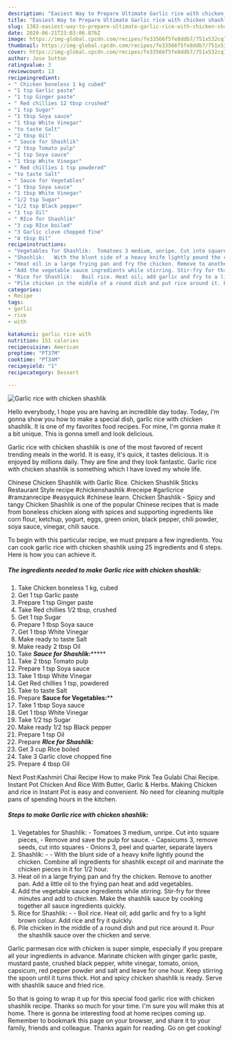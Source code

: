 ```yaml
---
description: "Easiest Way to Prepare Ultimate Garlic rice with chicken shashlik"
title: "Easiest Way to Prepare Ultimate Garlic rice with chicken shashlik"
slug: 1382-easiest-way-to-prepare-ultimate-garlic-rice-with-chicken-shashlik
date: 2020-06-21T23:03:06.876Z
image: https://img-global.cpcdn.com/recipes/fe33566f5fe8ddb7/751x532cq70/garlic-rice-with-chicken-shashlik-recipe-main-photo.jpg
thumbnail: https://img-global.cpcdn.com/recipes/fe33566f5fe8ddb7/751x532cq70/garlic-rice-with-chicken-shashlik-recipe-main-photo.jpg
cover: https://img-global.cpcdn.com/recipes/fe33566f5fe8ddb7/751x532cq70/garlic-rice-with-chicken-shashlik-recipe-main-photo.jpg
author: Jose Sutton
ratingvalue: 3
reviewcount: 13
recipeingredient:
- " Chicken boneless 1 kg cubed"
- "1 tsp Garlic paste"
- "1 tsp Ginger paste"
- " Red chillies 12 tbsp crushed"
- "1 tsp Sugar"
- "1 tbsp Soya sauce"
- "1 tbsp White Vinegar"
- "to taste Salt"
- "2 tbsp Oil"
- " Sauce for Shashlik"
- "2 tbsp Tomato pulp"
- "1 tsp Soya sauce"
- "1 tbsp White Vinegar"
- " Red chillies 1 tsp powdered"
- "to taste Salt"
- " Sauce for Vegetables"
- "1 tbsp Soya sauce"
- "1 tbsp White Vinegar"
- "1/2 tsp Sugar"
- "1/2 tsp Black pepper"
- "1 tsp Oil"
- " RIce for Shashlik"
- "3 cup RIce boiled"
- "3 Garlic clove chopped fine"
- "4 tbsp Oil"
recipeinstructions:
- "Vegetables for Shashlik:  Tomatoes 3 medium, unripe. Cut into square pieces,  Remove and save the pulp for sauce.  Capsicums 3, remove seeds, cut into squares  Onions 3, peel and quarter, separate layers"
- "Shashlik:   With the blunt side of a heavy knife lightly pound the chicken. Combine all ingredients for shashlik except oil and marinate the chicken pieces in it for 1/2 hour."
- "Heat oil in a large frying pan and fry the chicken. Remove to another pan. Add a little oil to the frying pan heat and add vegetables."
- "Add the vegetable sauce ingredients while stirring. Stir-fry for three minutes and add to chicken. Make the shashlik sauce by cooking together all sauce ingredients quickly."
- "Rice for Shashlik:   Boil rice. Heat oil; add garlic and fry to a light brown colour. Add rice and fry it quickly."
- "Pile chicken in the middle of a round dish and put rice around it. Pour the shashlik sauce over the chicken and serve."
categories:
- Recipe
tags:
- garlic
- rice
- with

katakunci: garlic rice with 
nutrition: 151 calories
recipecuisine: American
preptime: "PT37M"
cooktime: "PT34M"
recipeyield: "1"
recipecategory: Dessert

---
```



![Garlic rice with chicken shashlik](https://img-global.cpcdn.com/recipes/fe33566f5fe8ddb7/751x532cq70/garlic-rice-with-chicken-shashlik-recipe-main-photo.jpg)

Hello everybody, I hope you are having an incredible day today. Today, I'm gonna show you how to make a special dish, garlic rice with chicken shashlik. It is one of my favorites food recipes. For mine, I'm gonna make it a bit unique. This is gonna smell and look delicious.

Garlic rice with chicken shashlik is one of the most favored of recent trending meals in the world. It is easy, it's quick, it tastes delicious. It is enjoyed by millions daily. They are fine and they look fantastic. Garlic rice with chicken shashlik is something which I have loved my whole life.

Chinese Chicken Shashlik with Garlic Rice. Chicken Shashlik Sticks Restaurant Style recipe #chickenshashlik #receipe #garlicrice #ramzanrecipe #easyquick #chinese learn. Chicken Shashlik - Spicy and tangy Chicken Shashlik is one of the popular Chinese recipes that is made from boneless chicken along with spices and supporting ingredients like corn flour, ketchup, yogurt, eggs, green onion, black pepper, chili powder, soya sauce, vinegar, chili sauce.


To begin with this particular recipe, we must prepare a few ingredients. You can cook garlic rice with chicken shashlik using 25 ingredients and 6 steps. Here is how you can achieve it.

<!--inarticleads1-->

##### The ingredients needed to make Garlic rice with chicken shashlik:

1. Take  Chicken boneless 1 kg, cubed
1. Get 1 tsp Garlic paste
1. Prepare 1 tsp Ginger paste
1. Take  Red chillies 1/2 tbsp, crushed
1. Get 1 tsp Sugar
1. Prepare 1 tbsp Soya sauce
1. Get 1 tbsp White Vinegar
1. Make ready to taste Salt
1. Make ready 2 tbsp Oil
1. Take  *******Sauce for Shashlik:************
1. Take 2 tbsp Tomato pulp
1. Prepare 1 tsp Soya sauce
1. Take 1 tbsp White Vinegar
1. Get  Red chillies 1 tsp, powdered
1. Take to taste Salt
1. Prepare  ****Sauce for Vegetables:******
1. Take 1 tbsp Soya sauce
1. Get 1 tbsp White Vinegar
1. Take 1/2 tsp Sugar
1. Make ready 1/2 tsp Black pepper
1. Prepare 1 tsp Oil
1. Prepare  *******RIce for Shashlik:*******
1. Get 3 cup RIce boiled
1. Take 3 Garlic clove chopped fine
1. Prepare 4 tbsp Oil


Next Post:Kashmiri Chai Recipe How to make Pink Tea Gulabi Chai Recipe. Instant Pot Chicken And Rice With Butter, Garlic &amp; Herbs. Making Chicken and rice in Instant Pot is easy and convenient. No need for cleaning multiple pans of spending hours in the kitchen. 

<!--inarticleads2-->

##### Steps to make Garlic rice with chicken shashlik:

1. Vegetables for Shashlik:  - Tomatoes 3 medium, unripe. Cut into square pieces,  - Remove and save the pulp for sauce.  - Capsicums 3, remove seeds, cut into squares  - Onions 3, peel and quarter, separate layers
1. Shashlik:  -  - With the blunt side of a heavy knife lightly pound the chicken. Combine all ingredients for shashlik except oil and marinate the chicken pieces in it for 1/2 hour.
1. Heat oil in a large frying pan and fry the chicken. Remove to another pan. Add a little oil to the frying pan heat and add vegetables.
1. Add the vegetable sauce ingredients while stirring. Stir-fry for three minutes and add to chicken. Make the shashlik sauce by cooking together all sauce ingredients quickly.
1. Rice for Shashlik:  -  - Boil rice. Heat oil; add garlic and fry to a light brown colour. Add rice and fry it quickly.
1. Pile chicken in the middle of a round dish and put rice around it. Pour the shashlik sauce over the chicken and serve.


Garlic parmesan rice with chicken is super simple, especially if you prepare all your ingredients in advance. Marinate chicken with ginger garlic paste, mustard paste, crushed black pepper, white vinegar, tomato, onion, capsicum, red pepper powder and salt and leave for one hour. Keep stirring the spoon until it turns thick. Hot and spicy chicken shashlik is ready. Serve with shashlik sauce and fried rice. 

So that is going to wrap it up for this special food garlic rice with chicken shashlik recipe. Thanks so much for your time. I'm sure you will make this at home. There is gonna be interesting food at home recipes coming up. Remember to bookmark this page on your browser, and share it to your family, friends and colleague. Thanks again for reading. Go on get cooking!
